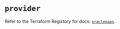 # `provider`

Refer to the Terraform Registory for docs: [`oraclepaas`](https://registry.terraform.io/providers/hashicorp/oraclepaas/1.5.3/docs).
